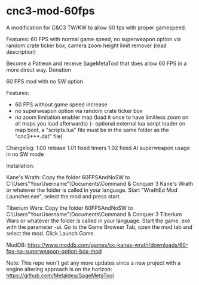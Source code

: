 # cnc3-mod-60fps
A modification for C&amp;C3 TW/KW to allow 60 fps with proper gamespeed.

Features: 60 FPS with normal game speed, no superweapon option via random crate ticker box, camera zoom height limit remover (read description)

Become a Patreon and receive SageMetaTool that does allow 60 FPS in a more direct way.
Donation

60 FPS mod with no SW option

Features:
- 60 FPS without game speed increase
- no superweapon option via random crate ticker box
- no zoom limitation enabler map (load it once to have limitless zoom on all maps you load afterwards)
(- optional external lua script loader on map boot, a "scripts.lua" file must be in the same folder as the "cnc3***.dat" file)

Changelog:
1.00 release
1.01 fixed timers
1.02 fixed AI superweapon usage in no SW mode

Installation:

Kane's Wrath: Copy the folder 60FPSAndNoSW to C:\Users\"YourUsername"\Documents\Command & Conquer 3 Kane's Wrath
or whatever the folder is called in your language.
Start "WrathEd Mod Launcher.exe", select the mod and press start.

Tiberium Wars: Copy the folder 60FPSAndNoSW to C:\Users\"YourUsername"\Documents\Command & Conquer 3 Tiberium Wars
or whatever the folder is called in your language.
Start the game .exe with the parameter -ui. Go to the Game Browser Tab, open the
mod tab and select the mod. Click Launch Game.


ModDB: https://www.moddb.com/games/cc-kanes-wrath/downloads/60-fps-no-superweapon-option-box-mod

Note: This repo won't get any more updates since a new project with a engine altering approach is on the horizon: https://github.com/MetaIdea/SageMetaTool
